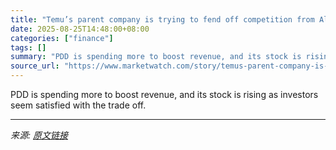 ```yaml
---
title: "Temu’s parent company is trying to fend off competition from Alibaba — but it’s a costly fight"
date: 2025-08-25T14:48:00+08:00
categories: ["finance"]
tags: []
summary: "PDD is spending more to boost revenue, and its stock is rising as investors seem satisfied with the trade off."
source_url: "https://www.marketwatch.com/story/temus-parent-company-is-trying-to-fend-off-competition-from-alibaba-but-its-a-costly-fight-5b2d7a7d?mod=mw_rss_topstories"
---
```


PDD is spending more to boost revenue, and its stock is rising as investors seem satisfied with the trade off.

---

*来源: [原文链接](https://www.marketwatch.com/story/temus-parent-company-is-trying-to-fend-off-competition-from-alibaba-but-its-a-costly-fight-5b2d7a7d?mod=mw_rss_topstories)*
